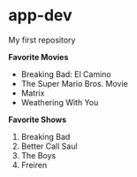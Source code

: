 # app-dev
My first repository

**Favorite Movies**
- Breaking Bad: El Camino
- The Super Mario Bros. Movie
- Matrix
- Weathering With You

**Favorite Shows**
1. Breaking Bad
2. Better Call Saul
3. The Boys
4. Freiren
